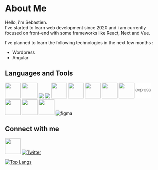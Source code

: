 # About Me

Hello, i'm Sebastien.  
I've started to learn web development since 2020 and i am currently focused on front-end with some frameworks like React, Next and Vue.  

I've planned to learn the following technologies in the next few months : 
- Wordpress
- Angular

## Languages and Tools

<img src="https://camo.githubusercontent.com/63a0652105f53ca10fd7bb584ec3326ffda6c6988ca944bb21f6ba0d764bf8be/68747470733a2f2f63646e2e69636f6e73636f75742e636f6d2f69636f6e2f667265652f706e672d3132382f68746d6c352d34302d313137353139332e706e67" width="50" height="50" /> <img src="https://camo.githubusercontent.com/16243b90ca0de67f1183e67f41fc6383ca998d81c3dd7166b32eda4db307f919/68747470733a2f2f63646e2e69636f6e73636f75742e636f6d2f69636f6e2f667265652f706e672d3132382f637373332d31312d313137353233392e706e67" width="50" height="50" /> <img src="https://camo.githubusercontent.com/98c835566bae35eab51c05d004bf08bdbcb287186f492e1aeb20fa37f71ca7ca/68747470733a2f2f63646e2e69636f6e73636f75742e636f6d2f69636f6e2f667265652f706e672d3132382f736173732d31332d313137353039322e706e67" width="50" data-canonical-src="https://cdn.iconscout.com/icon/free/png-128/sass-13-1175092.png" style="max-width: 100%;"> <img src="https://camo.githubusercontent.com/7dd0ebf7a227b0f848f30a3dbd647a682075031e1010b19a7a41e366d281ce2b/68747470733a2f2f63646e2e69636f6e73636f75742e636f6d2f69636f6e2f667265652f706e672d3132382f626f6f7473747261702d3232363037372e706e67" width="50" data-canonical-src="https://cdn.iconscout.com/icon/free/png-128/bootstrap-226077.png" style="max-width: 100%;"> <img src="https://camo.githubusercontent.com/555187696a66253b21ad61c389c3a672a3a8949c90160adc085e46b4023624cf/68747470733a2f2f63646e2e69636f6e73636f75742e636f6d2f69636f6e2f667265652f706e672d3132382f6a6176617363726970742d312d3232353939332e706e67" width="50" height="50" /> <img src="https://camo.githubusercontent.com/e52ed9f876fa8046fa6653743a38fc5cd2d7f79e5bca3c1bf47ff6a98e692041/68747470733a2f2f63646e2e69636f6e73636f75742e636f6d2f69636f6e2f667265652f706e672d3132382f747970657363726970742d312d313137353037382e706e67" width="50" height="50" /> <img src="https://camo.githubusercontent.com/c2568ca449a0dd817656010512e345341036abb8f462ad74c5d7aea675094003/68747470733a2f2f63646e2e69636f6e73636f75742e636f6d2f69636f6e2f667265652f706e672d3132382f72656163742d313137353130392e706e67" width="50" height="50" /> <img src="https://camo.githubusercontent.com/fd3a2aaad58edfc06aa098bc6fd268b6f74fa483f747857685a35ef9f150bb6f/68747470733a2f2f63646e2e69636f6e73636f75742e636f6d2f69636f6e2f667265652f706e672d3132382f7675652d3238323439372e706e67" width="50" height="50" /> <img src="https://camo.githubusercontent.com/9cf413f1f5525a3b36c6d8bdf0e80b4ab8a157505e9f39eb1421b04096db999c/68747470733a2f2f63646e2e69636f6e73636f75742e636f6d2f69636f6e2f667265652f706e672d3132382f6e6f64656a732d322d3232363033352e706e67" width="50" height="50" /> <img src="https://raw.githubusercontent.com/devicons/devicon/master/icons/express/express-original-wordmark.svg" width="50" height="50" /> <img src="https://camo.githubusercontent.com/2545066275f5fe77606db277f5110ff100d5a2479cd9fbae8afde0debf2df100/68747470733a2f2f63646e2e69636f6e73636f75742e636f6d2f69636f6e2f667265652f706e672d3132382f6d6f6e676f64622d342d313137353133392e706e67" width="50" height="50" /> <img src="https://camo.githubusercontent.com/04d74fa252ccfc767a20a5719365205c5251294b38c3d91d213491b24200e595/68747470733a2f2f696d672e69636f6e73382e636f6d2f636f6c6f722f34382f3030303030302f66697265626173652e706e67" width="50" height="50" /> <img src="https://camo.githubusercontent.com/2297aeb5bcb2b38bb190fcae27e1bf9b0fe08699446c23d48585443881bce4c3/68747470733a2f2f63646e2e69636f6e73636f75742e636f6d2f69636f6e2f667265652f706e672d3132382f6769742d31382d313137353231392e706e67" width="50" height="50" />
<img src="https://raw.githubusercontent.com/rahul-jha98/github_readme_icons/main/language_and_tools/square/figma/figma.svg" alt="figma" height="50px" style="max-width: 100%;">

## Connect with me

[<img src="https://camo.githubusercontent.com/162001cc0747178f47ced6e40de0cd16e375beb9b5fbca4ea3d520ecca78cd85/68747470733a2f2f696d672e69636f6e73382e636f6d2f666c75656e742f34382f3030303030302f6c696e6b6564696e2e706e67" width="50" height="50" />](https://www.linkedin.com/in/s%C3%A9bastien-stordeur/) [<img src="https://camo.githubusercontent.com/935991993635cd0e6398dd4368b13949a1bac7853b6361bd8d44bf95641f986a/68747470733a2f2f696d672e69636f6e73382e636f6d2f666c75656e742f34382f3030303030302f747769747465722e706e67" alt="Twitter" width="50" height="50" />](https://twitter.com/sebastienstrd)

[![Top Langs](https://github-readme-stats.vercel.app/api/top-langs/?username=SebastienStordeur)](https://github.com/SebastienStordeur/github-readme-stats)
